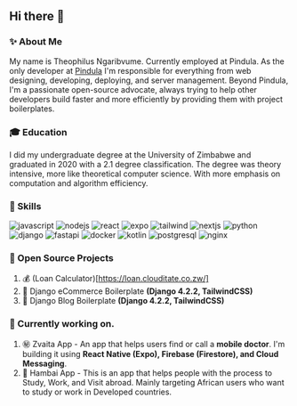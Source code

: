 ## Hi there 👋

### ✨ About Me
My name is Theophilus Ngaribvume. Currently employed at Pindula. As the only developer at [Pindula](https://www.pindula.co.zw/) I'm responsible for everything from web designing, developing, deploying, and server management. Beyond Pindula, I'm a passionate open-source advocate, always trying to help other developers build faster and more efficiently by providing them with project boilerplates.

### :mortar_board: Education
I did my undergraduate degree at the University of Zimbabwe and graduated in 2020 with a 2.1 degree classification. The degree was theory intensive, more like theoretical computer science. With more emphasis on computation and algorithm efficiency.

### :hammer: Skills
![javascript](https://img.shields.io/badge/Javascript-000000?style=for-the-badge&logo=Javascript&logoColor=white) ![nodejs](https://img.shields.io/badge/Node.js-000000?style=for-the-badge&logo=Node.js&logoColor=green) ![react](https://img.shields.io/badge/React-000000?style=for-the-badge&logo=React&logoColor=blue) ![expo](https://img.shields.io/badge/Expo-000000?style=for-the-badge&logo=Expo&logoColor=white) ![tailwind](https://img.shields.io/badge/TailwindCSS-000000?style=for-the-badge&logo=TailwindCSS&logoColor=white) ![nextjs](https://img.shields.io/badge/Next.Js-000000?style=for-the-badge&logo=Next.Js&logoColor=white)  ![python](https://img.shields.io/badge/Python-000000?style=for-the-badge&logo=Python&logoColor=yellow) ![django](https://img.shields.io/badge/Django-000000?style=for-the-badge&logo=Django&logoColor=green) ![fastapi](https://img.shields.io/badge/FastAPI-000000?style=for-the-badge&logo=FastAPI&logoColor=green) ![docker](https://img.shields.io/badge/Docker-000000?style=for-the-badge&logo=Docker&logoColor=blue) ![kotlin](https://img.shields.io/badge/Kotlin-000000?style=for-the-badge&logo=Kotlin&logoColor=purple) ![postgresql](https://img.shields.io/badge/PostgreSQL-000000?style=for-the-badge&logo=PostgreSQL&logoColor=blue) ![nginx](https://img.shields.io/badge/NGINX-000000?style=for-the-badge&logo=NGINX&logoColor=green)


### :ocean: Open Source Projects
1. :moneybag: (Loan Calculator)[https://loan.clouditate.co.zw/]
2. :baggage_claim: Django eCommerce Boilerplate **(Django 4.2.2, TailwindCSS)**
3. :information_desk_person: Django Blog Boilerplate **(Django 4.2.2, TailwindCSS)**

### :rocket: Currently working on.
1. :secret: Zvaita App - An app that helps users find or call a **mobile doctor**. I'm building it using **React Native (Expo), Firebase (Firestore), and Cloud Messaging**.
2. :passport_control: Hambai App - This is an app that helps people with the process to Study, Work, and Visit abroad. Mainly targeting African users who want to study or work in Developed countries.


<!--
**theonga/theonga** is a ✨ _special_ ✨ repository because its `README.md` (this file) appears on your GitHub profile.

Here are some ideas to get you started:

- 🔭 I’m currently working on ...
- 🌱 I’m currently learning ...
- 👯 I’m looking to collaborate on ...
- 🤔 I’m looking for help with ...
- 💬 Ask me about ...
- 📫 How to reach me: ...
- 😄 Pronouns: ...
- ⚡ Fun fact: ...
-->
